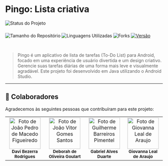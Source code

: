 # Pingo: Lista criativa


![Status do Projeto](https://img.shields.io/badge/status-em%20desenvolvimento-yellow?style=for-the-badge)
###
![Tamanho do Repositório](https://img.shields.io/github/repo-size/Vogi-png/pingo-app?style=for-the-badge)
![Linguagens Utilizadas](https://img.shields.io/github/languages/count/Vogi-png/pingo-app?style=for-the-badge)
![Forks](https://img.shields.io/github/forks/Vogi-png/pingo-app?style=for-the-badge)
[![Versão](https://img.shields.io/badge/Versão-1.0.0-blue?style=for-the-badge)](https://github.com/Vogi-png/pingo-app/releases)

<br/>



> Pingo é um aplicativo de lista de tarefas (To-Do List) para Android, focado em uma experiência de usuário divertida e um design criativo. Gerencie suas tarefas diárias de uma forma mais leve e visualmente agradável. Este projeto foi desenvolvido em Java utilizando o Android Studio.
---


## 🤝 Colaboradores

Agradecemos às seguintes pessoas que contribuíram para este projeto:

<table>
  <td align="center">
      <img src="https://lh3.googleusercontent.com/pw/AP1GczMSBXcfJvG4esRP6OZIVvWa6NP5eHLVdlTLNj8DrBtsEEFOXCMgGyTHvL1848Gc5ULu60AwZuHpVOUhEjmzgBW-v-h919Fr-vwUf5tE2N6kvDi-z1PpTPcXUbct9J84w2IvxZTC3QFRHR_oet9Nlc1lnA=w464-h420-s-no-gm?authuser=0" width="100px;" alt="Foto de João Pedro de Macedo Figueiredo"/><br>
      <sub>
        <b>Davi Bezerra Rodrigues</b>
      </sub>
    </td>
  <td align="center">
      <img src="https://lh3.googleusercontent.com/pw/AP1GczMbPHT3RdKRhj9wqCCzoY7ASF9x52HJqCwfIbv6Le4f9icX5AYDVlgXdVZBHwK64bLlk9aZPEORznxxoFH0ppi-GvaneAXvdHCsYieEklMsB6ptetBzwu1lCrXSkij1eeuva3ibgyv7qAGOc4ExHmRPhw=w464-h420-s-no-gm?authuser=0" width="100px;" alt="Foto de João Vitor Gomes Santos"/><br>
      <sub>
        <b>Deborah de Oliveira Goulart</b>
      </sub>
    </td>   
  <td align="center">
      <img src="https://lh3.googleusercontent.com/pw/AP1GczOGqHBuS8Cc9j6sq13JpYC6ldxiJnimjzY0xFv4Y8LzTU5FLdMYSB1OTeytlhlV3k3bXGJn8b4bRBaiVbMt4NSN0_v2WwB-BdYOuMNjb3hSrmVVEykxLi9Kk0k7htufdX-I-L75kDzg3BPhA9xM7jcFdw=w464-h420-s-no-gm?authuser=0" width="100px;" alt="Foto de Guilherme Barreiros Pimentel"/><br>
      <sub>
        <b>Gabriel Alves Duarte</b>
      </sub>
    </td>
  <td align="center">
      <img src="https://lh3.googleusercontent.com/pw/AP1GczPwlEEwYRC77F7bec6aZldaelXOu0XENiZSCipTGKNMWXivM-nhMWePGX-JT8QCiAswzcrqsBGv0fw4agh-xPP1SI7sq0Pv-osEkK1tC3acE0BwtYlmgAIzZMWo4kFacYR7liNTE99gzpC2odDNf9LUrg=w464-h420-s-no-gm?authuser=0" width="100px;" alt="Foto de Giovanna Leal de Araujo"/><br>
      <sub>
        <b>Giovanna Leal de Araujo</b>
      </sub>
    </td>
    
</table>

</table>
